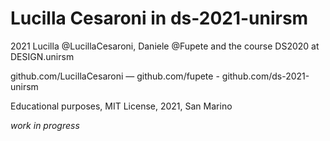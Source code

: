 # Lucilla Cesaroni in ds-2021-unirsm
2021 Lucilla @LucillaCesaroni, Daniele @Fupete and the course DS2020 at DESIGN.unirsm

github.com/LucillaCesaroni — github.com/fupete - github.com/ds-2021-unirsm


Educational purposes, MIT License, 2021, San Marino


_work in progress_
